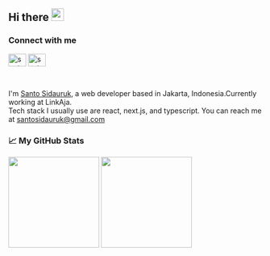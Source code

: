 ## Hi there <img src="https://media.giphy.com/media/hvRJCLFzcasrR4ia7z/giphy.gif" width="25px" height="25px">

### Connect with me
<a href="https://twitter.com/santosidauruk"><img align="center" src="https://raw.githubusercontent.com/rahuldkjain/github-profile-readme-generator/master/src/images/icons/Social/twitter.svg" alt="santo-sidauruk" height="25" width="35"/></a>
<a href="https://www.linkedin.com/in/santo-sidauruk/"><img align="center" src="https://raw.githubusercontent.com/rahuldkjain/github-profile-readme-generator/master/src/images/icons/Social/linked-in-alt.svg" alt="santo-sidauruk" height="25" width="35"/></a>

<br />

I'm [Santo Sidauruk](https://santosidauruk.com), a web developer based in Jakarta, Indonesia.Currently working at LinkAja. <br />
Tech stack I usually use are react, next.js, and typescript.
You can reach me at santosidauruk@gmail.com
<br />

### 📈 My GitHub Stats

  <img height="180em" src="https://github-readme-stats.vercel.app/api?username=santosidauruk&show_icons=true&hide_border=true&&count_private=true&include_all_commits=true" />
  <img height="180em" src="https://github-readme-stats.vercel.app/api/top-langs/?username=santosidauruk&show_icons=true&hide_border=true&layout=compact&langs_count=8"/>